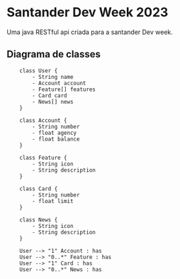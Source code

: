 # Santander Dev Week 2023
Uma java RESTful api criada para a santander Dev week.


## Diagrama de classes
```mermaid
    class User {
        - String name
        - Account account
        - Feature[] features
        - Card card
        - News[] news
    }

    class Account {
        - String number
        - float agency
        - float balance
    }

    class Feature {
        - String icon
        - String description
    }

    class Card {
        - String number
        - float limit
    }

    class News {
        - String icon
        - String description
    }

    User --> "1" Account : has
    User --> "0..*" Feature : has
    User --> "1" Card : has
    User --> "0..*" News : has
